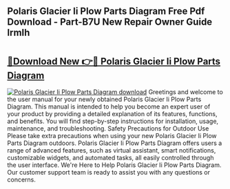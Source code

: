 ## Polaris Glacier Ii Plow Parts Diagram Free Pdf Download - Part-B7U New Repair Owner Guide lrmIh

# <h2><a href="http://dfrttc.blite.top/?on=Polaris+Glacier+Ii+Plow+Parts+Diagram">🔗Download New 👉🔴 Polaris Glacier Ii Plow Parts Diagram</a></h2>

[![Polaris Glacier Ii Plow Parts Diagram download](https://i.imgur.com/lujVjoI.png)](http://dfrttc.blite.top/?on=Polaris+Glacier+Ii+Plow+Parts+Diagram)
Greetings and welcome to the user manual for your newly obtained Polaris Glacier Ii Plow Parts Diagram. This manual is intended to help you become an expert user of your product by providing a detailed explanation of its features, functions, and benefits. You will find step-by-step instructions for installation, usage, maintenance, and troubleshooting. Safety Precautions for Outdoor Use Please take extra precautions when using your new Polaris Glacier Ii Plow Parts Diagram outdoors. Polaris Glacier Ii Plow Parts Diagram offers users a range of advanced features, such as virtual assistant, smart notifications, customizable widgets, and automated tasks, all easily controlled through the user interface. We're Here to Help Polaris Glacier Ii Plow Parts Diagram. Our customer support team is ready to assist you with any questions or concerns.
